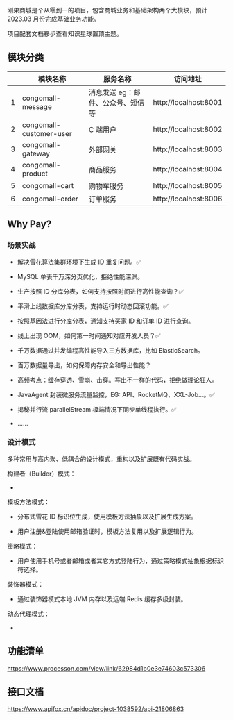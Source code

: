 
刚果商城是个从零到一的项目，包含商城业务和基础架构两个大模块，预计 2023.03 月份完成基础业务功能。

项目配套文档移步查看知识星球置顶主题。

## 模块分类

| | 模块名称 | 服务名称 | 访问地址 |
| -- | --- | --- | --- |
| 1 | congomall-message | 消息发送 eg：邮件、公众号、短信等 | http://localhost:8001 |
| 2 | congomall-customer-user | C 端用户 | http://localhost:8002 |
| 3 | congomall-gateway | 外部网关 | http://localhost:8003 |
| 4 | congomall-product | 商品服务 | http://localhost:8004 |
| 5 | congomall-cart | 购物车服务 | http://localhost:8005 |
| 6 | congomall-order | 订单服务 | http://localhost:8006 |

## Why Pay?

### 场景实战

- 解决雪花算法集群环境下生成 ID 重复问题。✅

- MySQL 单表千万深分页优化，拒绝性能深渊。
- 生产按照 ID 分库分表，如何支持按照时间进行高性能查询？✅
- 平滑上线数据库分库分表，支持运行时动态回滚功能。✅
- 按照基因法进行分库分表，通知支持买家 ID 和订单 ID 进行查询。
- 线上出现 OOM，如何第一时间通知对应开发人员？✅
- 千万数据通过并发编程高性能导入三方数据库，比如 ElasticSearch。
- 百万数据量导出，如何保障内存安全和导出性能？
- 高频考点：缓存穿透、雪崩、击穿。写出不一样的代码，拒绝做理论狂人。
- JavaAgent 封装微服务流量监控，EG: API、RocketMQ、XXL-Job...。✅
- 揭秘并行流 parallelStream 极端情况下同步单线程执行。✅
- ......

### 设计模式

多种常用与高内聚、低耦合的设计模式，重构以及扩展既有代码实战。

构建者（Builder）模式：

- 

模板方法模式：

- 分布式雪花 ID 标识位生成，使用模板方法抽象以及扩展生成方案。

- 用户注册&登陆使用邮箱验证时，模板方法复用以及扩展逻辑行为。

策略模式：

- 用户使用手机号或者邮箱或者其它方式登陆行为，通过策略模式抽象根据标识符选择。

装饰器模式：

- 通过装饰器模式本地 JVM 内存以及远端 Redis 缓存多级封装。

动态代理模式：

- 

## 功能清单

https://www.processon.com/view/link/62984d1b0e3e74603c573306

## 接口文档

https://www.apifox.cn/apidoc/project-1038592/api-21806863
